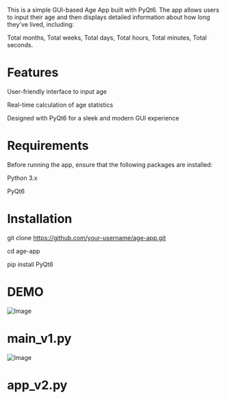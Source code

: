 This is a simple GUI-based Age App built with PyQt6. The app allows users to input their age and then displays detailed information about how long they've lived, including:

Total months,
Total weeks,
Total days,
Total hours,
Total minutes,
Total seconds.


# Features
User-friendly interface to input age

Real-time calculation of age statistics

Designed with PyQt6 for a sleek and modern GUI experience


# Requirements
Before running the app, ensure that the following packages are installed:


Python 3.x


PyQt6



# Installation
git clone https://github.com/your-username/age-app.git 

cd age-app 

pip install PyQt6 


# DEMO
![Image](https://github.com/user-attachments/assets/c698c3d7-a06e-415e-93d3-c0d36bf40289) 
# main_v1.py





![Image](https://github.com/user-attachments/assets/6f6ff80a-1a4a-47e2-ad1e-c7c2b154455d) 
# app_v2.py 
